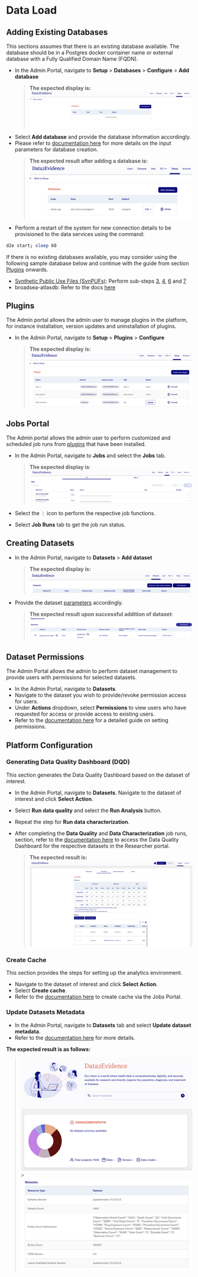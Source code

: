 # Data Load

## Adding Existing Databases

This sections assumes that there is an existing database available. The database should be in a Postgres docker container name or external database with a Fully Qualified Domain Name (FQDN).

- In the Admin Portal, navigate to **Setup** > **Databases** > **Configure** > **Add database**
  > **The expected display is:** ![DatabaseListEmpty](../images/database/DatabaseListEmpty.png)
- Select **Add database** and provide the database information accordingly.
- Please refer to [documentation here](../2-load/4-setup-db-credentials.md) for more details on the input parameters for database creation.
  > **The expected result after adding a database is:** ![DatabaseList](../images/database/DatabaseList.png)
- Perform a restart of the system for new connection details to be provisioned to the data services using the command:

```bash
d2e start; sleep 60
```

If there is no existing databases available, you may consider using the following sample database below and continue with the guide from section [Plugins](#plugins) onwards.

- [Synthetic Public Use Files (SynPUFs)](../2-load/): Perform sub-steps [3](../2-load/3-setup-pg-permissions.md), [4](../2-load/4-setup-db-credentials.md), [6](../2-load/6-load-synpuf1k.md) and [7](../2-load/7-load-vocab.md)
- broadsea-atlasdb: Refer to the docs [here](../2-load/8-load-broadsea.md)

## Plugins

The Admin portal allows the admin user to manage plugins in the platform, for instance installation, version updates and uninstallation of plugins.

- In the Admin Portal, navigate to **Setup** > **Plugins** > **Configure**
  > **The expected display is:**![PluginTable](../images/plugins/PluginTable.png)

## Jobs Portal

The Admin portal allows the admin user to perform customized and scheduled job runs from [plugins](#plugins) that have been installed.

- In the Admin Portal, navigate to **Jobs** and select the **Jobs** tab.

  > **The expected display is**: ![JobsPortal](../images/dataflow/JobsPortal.png)

- Select the `⋮` icon to perform the respective job functions.
- Select **Job Runs** tab to get the job run status.

## Creating Datasets

- In the Admin Portal, navigate to **Datasets** > **Add dataset**

  > **The expected display is:**![DatasetList](../images/datasets/DatasetList.png)

- Provide the dataset [parameters](../3-configure/1-create-dataset.md) accordingly.
  > **The expected result upon successful addition of dataset**: ![Datasets](../images/datasets/ConfirmDatasetsPortal.png)

## Dataset Permissions

The Admin Portal allows the admin to perform dataset management to provide users with permissions for selected datasets.

- In the Admin Portal, navigate to **Datasets**.
- Navigate to the dataset you wish to provide/revoke permission access for users.
- Under **Actions** dropdown, select **Permissions** to view users who have requested for access or provide access to existing users.
- Refer to the [documentation here](../3-configure/2-dataset-permissions.md) for a detailed guide on setting permissions.

## Platform Configuration

### Generating Data Quality Dashboard (DQD)

This section generates the Data Quality Dashboard based on the dataset of interest.

- In the Admin Portal, navigate to **Datasets**. Navigate to the dataset of interest and click **Select Action**.
- Select **Run data quality** and select the **Run Analysis** button.
- Repeat the step for **Run data characterization**.
- After completing the **Data Quality** and **Data Characterization** job runs, section, refer to the [documentation here](../3-configure/4-dqd-dashboard.md) to access the Data Quality Dashboard for the respective datasets in the Researcher portal.

  > **The expected result is:** ![dqd-dashboard](../images/dqd/dqd-dashboard-1.png)

### Create Cache

This section provides the steps for setting up the analytics environment.

- Navigate to the dataset of interest and click **Select Action**.
- Select **Create cache**.
- Refer to the [documentation here](../3-configure/5-create-duckdb-file.md) to create cache via the Jobs Portal.

### Update Datasets Metadata

- In the Admin Portal, navigate to **Datasets** tab and select **Update dataset metadata**.
- Refer to the [documentation here](../3-configure/7-fetch-datasets-metadata.md) for more details.

**The expected result is as follows:**

> ![Researcher Portal Dataset Donut Chart](../images/metadata/DatasetDonutChart.png) >![Researcher Portal Dataset Metadata](../images/metadata/DatasetMetadataInfo.png)
